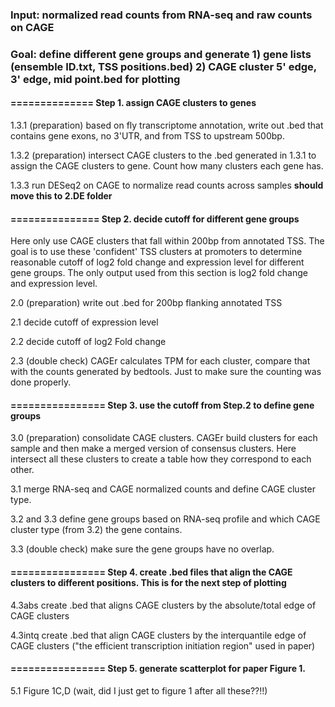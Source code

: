 ### Input: normalized read counts from RNA-seq and raw counts on CAGE
### Goal: define different gene groups and generate 1) gene lists (ensemble ID.txt, TSS positions.bed) 2) CAGE cluster 5' edge, 3' edge, mid point.bed for plotting

#### ============== Step 1. assign CAGE clusters to genes

1.3.1 (preparation) based on fly transcriptome annotation, write out .bed that contains gene exons, no 3'UTR, and from TSS to upstream 500bp. 

1.3.2 (preparation) intersect CAGE clusters to the .bed generated in 1.3.1 to assign the CAGE clusters to gene. Count how many clusters each gene has.

1.3.3 run DESeq2 on CAGE to normalize read counts across samples **should move this to 2.DE folder**


#### =============== Step 2. decide cutoff for different gene groups 

Here only use CAGE clusters that fall within 200bp from annotated TSS. The goal is to use these 'confident' TSS clusters at promoters to determine reasonable cutoff of log2 fold change and expression level for different gene groups. The only output used from this section is log2 fold change and expression level.

2.0 (preparation) write out .bed for 200bp flanking annotated TSS

2.1 decide cutoff of expression level

2.2 decide cutoff of log2 Fold change

2.3 (double check) CAGEr calculates TPM for each cluster, compare that with the counts generated by bedtools. Just to make sure the counting was done properly.


#### ================ Step 3. use the cutoff from Step.2 to define gene groups

3.0 (preparation) consolidate CAGE clusters. CAGEr build clusters for each sample and then make a merged version of consensus clusters. Here intersect all these clusters to create a table how they correspond to each other. 

3.1 merge RNA-seq and CAGE normalized counts and define CAGE cluster type. 

3.2 and 3.3 define gene groups based on RNA-seq profile and which CAGE cluster type (from 3.2) the gene contains. 

3.3 (double check) make sure the gene groups have no overlap.


#### ================ Step 4. create .bed files that align the CAGE clusters to different positions. This is for the next step of plotting

4.3abs create .bed that aligns CAGE clusters by the absolute/total edge of CAGE clusters

4.3intq create .bed that align CAGE clusters by the interquantile edge of CAGE clusters ("the efficient transcription initiation region" used in paper)


#### ================ Step 5. generate scatterplot for paper Figure 1.

5.1 Figure 1C,D (wait, did I just get to figure 1 after all these??!!)
